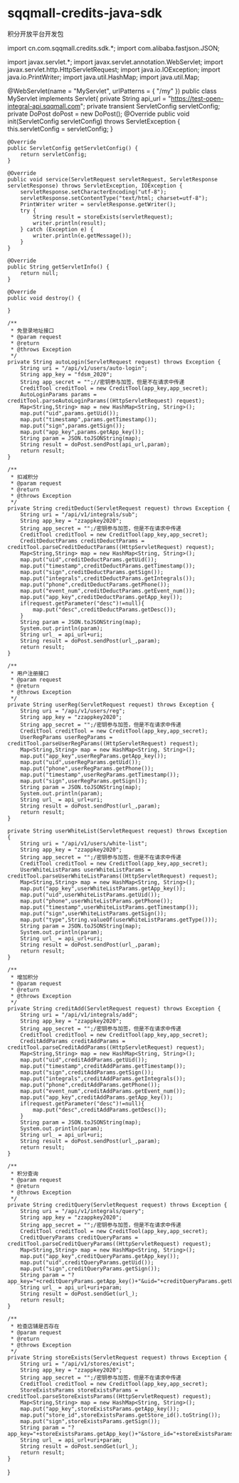 # sqqmall-credits-java-sdk
积分开放平台开发包

import cn.com.sqqmall.credits.sdk.*;
import com.alibaba.fastjson.JSON;

import javax.servlet.*;
import javax.servlet.annotation.WebServlet;
import javax.servlet.http.HttpServletRequest;
import java.io.IOException;
import java.io.PrintWriter;
import java.util.HashMap;
import java.util.Map;

@WebServlet(name = "MyServlet", urlPatterns = { "/my" })
public class MyServlet implements Servlet{
    private String api_url = "https://test-open-integral-api.sqqmall.com";
    private transient ServletConfig servletConfig;
    private DoPost doPost = new DoPost();
    @Override
    public void init(ServletConfig servletConfig) throws ServletException {
        this.servletConfig = servletConfig;
    }

    @Override
    public ServletConfig getServletConfig() {
        return servletConfig;
    }

    @Override
    public void service(ServletRequest servletRequest, ServletResponse servletResponse) throws ServletException, IOException {
        servletResponse.setCharacterEncoding("utf-8");
        servletResponse.setContentType("text/html; charset=utf-8");
        PrintWriter writer = servletResponse.getWriter();
        try {
            String result = storeExists(servletRequest);
            writer.println(result);
        } catch (Exception e) {
            writer.println(e.getMessage());
        }
    }

    @Override
    public String getServletInfo() {
        return null;
    }

    @Override
    public void destroy() {

    }

    /**
     * 免登录地址接口
     * @param request
     * @return
     * @throws Exception
     */
    private String autoLogin(ServletRequest request) throws Exception {
        String uri = "/api/v1/users/auto-login";
        String app_key = "fdsm_2020";
        String app_secret = "";//密钥参与加签，但是不在请求中传递
        CreditTool creditTool = new CreditTool(app_key,app_secret);
        AutoLoginParams params = creditTool.parseAutoLoginParams((HttpServletRequest) request);
        Map<String,String> map = new HashMap<String, String>();
        map.put("uid",params.getUid());
        map.put("timestamp",params.getTimestamp());
        map.put("sign",params.getSign());
        map.put("app_key",params.getApp_key());
        String param = JSON.toJSONString(map);
        String result = doPost.sendPost(api_url,param);
        return result;
    }

    /**
     * 扣减积分
     * @param request
     * @return
     * @throws Exception
     */
    private String creditDeduct(ServletRequest request) throws Exception {
        String uri = "/api/v1/integrals/sub";
        String app_key = "zzappkey2020";
        String app_secret = "";/密钥参与加签，但是不在请求中传递
        CreditTool creditTool = new CreditTool(app_key,app_secret);
        CreditDeductParams creditDeductParams = creditTool.parseCreditDeductParams((HttpServletRequest) request);
        Map<String,String> map = new HashMap<String, String>();
        map.put("uid",creditDeductParams.getUid());
        map.put("timestamp",creditDeductParams.getTimestamp());
        map.put("sign",creditDeductParams.getSign());
        map.put("integrals",creditDeductParams.getIntegrals());
        map.put("phone",creditDeductParams.getPhone());
        map.put("event_num",creditDeductParams.getEvent_num());
        map.put("app_key",creditDeductParams.getApp_key());
        if(request.getParameter("desc")!=null){
            map.put("desc",creditDeductParams.getDesc());
        }
        String param = JSON.toJSONString(map);
        System.out.println(param);
        String url_ = api_url+uri;
        String result = doPost.sendPost(url_,param);
        return result;
    }

    /**
     * 用户注册接口
     * @param request
     * @return
     * @throws Exception
     */
    private String userReg(ServletRequest request) throws Exception {
        String uri = "/api/v1/users/reg";
        String app_key = "zzappkey2020";
        String app_secret = "";/密钥参与加签，但是不在请求中传递
        CreditTool creditTool = new CreditTool(app_key,app_secret);
        UserRegParams userRegParams = creditTool.parseUserRegParams((HttpServletRequest) request);
        Map<String,String> map = new HashMap<String, String>();
        map.put("app_key",userRegParams.getApp_key());
        map.put("uid",userRegParams.getUid());
        map.put("phone",userRegParams.getPhone());
        map.put("timestamp",userRegParams.getTimestamp());
        map.put("sign",userRegParams.getSign());
        String param = JSON.toJSONString(map);
        System.out.println(param);
        String url_ = api_url+uri;
        String result = doPost.sendPost(url_,param);
        return result;
    }

    private String userWhiteList(ServletRequest request) throws Exception {
        String uri = "/api/v1/users/white-list";
        String app_key = "zzappkey2020";
        String app_secret = "";/密钥参与加签，但是不在请求中传递
        CreditTool creditTool = new CreditTool(app_key,app_secret);
        UserWhiteListParams userWhiteListParams = creditTool.parseUserWhiteListParams((HttpServletRequest) request);
        Map<String,String> map = new HashMap<String, String>();
        map.put("app_key",userWhiteListParams.getApp_key());
        map.put("uid",userWhiteListParams.getUid());
        map.put("phone",userWhiteListParams.getPhone());
        map.put("timestamp",userWhiteListParams.getTimestamp());
        map.put("sign",userWhiteListParams.getSign());
        map.put("type",String.valueOf(userWhiteListParams.getType()));
        String param = JSON.toJSONString(map);
        System.out.println(param);
        String url_ = api_url+uri;
        String result = doPost.sendPost(url_,param);
        return result;
    }

    /**
     * 增加积分
     * @param request
     * @return
     * @throws Exception
     */
    private String creditAdd(ServletRequest request) throws Exception {
        String uri = "/api/v1/integrals/add";
        String app_key = "zzappkey2020";
        String app_secret = "";/密钥参与加签，但是不在请求中传递
        CreditTool creditTool = new CreditTool(app_key,app_secret);
        CreditAddParams creditAddParams = creditTool.parseCreditAddParams((HttpServletRequest) request);
        Map<String,String> map = new HashMap<String, String>();
        map.put("uid",creditAddParams.getUid());
        map.put("timestamp",creditAddParams.getTimestamp());
        map.put("sign",creditAddParams.getSign());
        map.put("integrals",creditAddParams.getIntegrals());
        map.put("phone",creditAddParams.getPhone());
        map.put("event_num",creditAddParams.getEvent_num());
        map.put("app_key",creditAddParams.getApp_key());
        if(request.getParameter("desc")!=null){
            map.put("desc",creditAddParams.getDesc());
        }
        String param = JSON.toJSONString(map);
        System.out.println(param);
        String url_ = api_url+uri;
        String result = doPost.sendPost(url_,param);
        return result;
    }

    /**
     * 积分查询
     * @param request
     * @return
     * @throws Exception
     */
    private String creditQuery(ServletRequest request) throws Exception {
        String uri = "/api/v1/integrals/query";
        String app_key = "zzappkey2020";
        String app_secret = "";/密钥参与加签，但是不在请求中传递
        CreditTool creditTool = new CreditTool(app_key,app_secret);
        CreditQueryParams creditQueryParams = creditTool.parseCreditQueryParams((HttpServletRequest) request);
        Map<String,String> map = new HashMap<String, String>();
        map.put("app_key",creditQueryParams.getApp_key());
        map.put("uid",creditQueryParams.getUid());
        map.put("sign",creditQueryParams.getSign());
        String param = "?app_key="+creditQueryParams.getApp_key()+"&uid="+creditQueryParams.getUid()+"&sign="+creditQueryParams.getSign();
        String url_ = api_url+uri+param;
        String result = doPost.sendGet(url_);
        return result;
    }

    /**
     * 检查店铺是否存在
     * @param request
     * @return
     * @throws Exception
     */
    private String storeExists(ServletRequest request) throws Exception {
        String uri = "/api/v1/stores/exist";
        String app_key = "zzappkey2020";
        String app_secret = "";/密钥参与加签，但是不在请求中传递
        CreditTool creditTool = new CreditTool(app_key,app_secret);
        StoreExistsParams storeExistsParams = creditTool.parseStoreExistsParams((HttpServletRequest) request);
        Map<String,String> map = new HashMap<String, String>();
        map.put("app_key",storeExistsParams.getApp_key());
        map.put("store_id",storeExistsParams.getStore_id().toString());
        map.put("sign",storeExistsParams.getSign());
        String param = "?app_key="+storeExistsParams.getApp_key()+"&store_id="+storeExistsParams.getStore_id()+"&sign="+storeExistsParams.getSign();
        String url_ = api_url+uri+param;
        String result = doPost.sendGet(url_);
        return result;
    }
}
